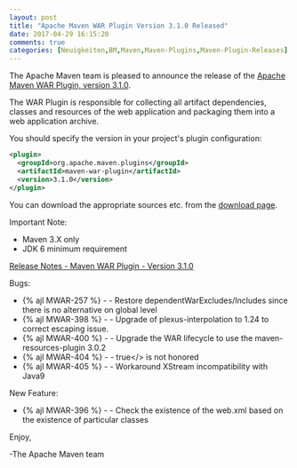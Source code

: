 ```yaml
---
layout: post
title: "Apache Maven WAR Plugin Version 3.1.0 Released"
date: 2017-04-29 16:15:20
comments: true
categories: [Neuigkeiten,BM,Maven,Maven-Plugins,Maven-Plugin-Releases]
---
```

The Apache Maven team is pleased to announce the release of the 
[Apache Maven WAR Plugin, version 3.1.0](http://maven.apache.org/plugins/maven-war-plugin/).

The WAR Plugin is responsible for collecting all artifact dependencies, classes
and resources of the web application and packaging them into a web application
archive.

You should specify the version in your project's plugin configuration:

``` xml
<plugin>
  <groupId>org.apache.maven.plugins</groupId>
  <artifactId>maven-war-plugin</artifactId>
  <version>3.1.0</version>
</plugin>
```

You can download the appropriate sources etc. from the [download page][download].

Important Note: 

 * Maven 3.X only
 * JDK 6 minimum requirement


<!-- more -->

[Release Notes - Maven WAR Plugin - Version 3.1.0](https://issues.apache.org/jira/secure/ReleaseNote.jspa?projectId=12318121&version=12331760)


Bugs:

 * {% ajl MWAR-257 %} - - Restore dependentWarExcludes/Includes since there is no alternative on global level
 * {% ajl MWAR-398 %} - - Upgrade of plexus-interpolation to 1.24 to correct escaping issue.
 * {% ajl MWAR-400 %} - - Upgrade the WAR lifecycle to use the maven-resources-plugin 3.0.2
 * {% ajl MWAR-404 %} - - <filteringDeploymentDescriptors>true</> is not honored
 * {% ajl MWAR-405 %} - - Workaround XStream incompatibility with Java9

New Feature:

 * {% ajl MWAR-396 %} - - Check the existence of the web.xml based on the existence of particular classes

Enjoy,

-The Apache Maven team

[download]: https://maven.apache.org/plugins/maven-war-plugin/download.cgi

